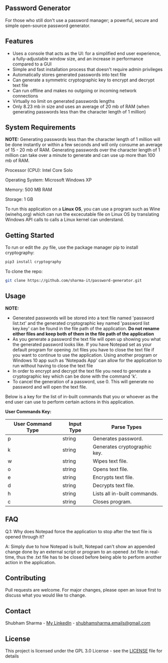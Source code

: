 ## Password Generator

For those who still don't use a password manager; a powerful, secure and simple open-source password generator.

## Features
- Uses a console that acts as the UI: for a simplified end user experience, a fully-adjustable window size, and an increase in performance compared to a GUI
- Simple and fast installation process that doesn't require admin privileges
- Automatically stores generated passwords into text file
- Can generate a symmetric cryptographic key to encrypt and decrypt text file
- Can run offline and makes no outgoing or incoming network connections
- Virtually no limit on generated passwords lengths
- Only 8.23 mb in size and uses an average of 20 mb of RAM (when generating passwords less than the character length of 1 million)

## System Requirements

**NOTE:** Generating passwords less than the character length of 1 million will be done instantly or within a few seconds and will only consume an average of 15 - 20 mb of RAM. Generating passwords over the character length of 1 million can take over a minute to generate and can use up more than 100 mb of RAM.

Processor (CPU): Intel Core Solo

Operating System: Microsoft Windows XP

Memory: 500 MB RAM

Storage: 1 GB

To run this application on a **Linux OS**, you can use a program such as Wine (winehq.org) which can run the excecutable file on Linux OS by translating Windows API calls to calls a Linux kernel can understand.

## Getting Started

To run or edit the .py file, use the package manager pip to install cryptography:
```sh
pip3 install cryptography
```
To clone the repo:
```sh
git clone https://github.com/sharma-it/password-generator.git
```

## Usage

**NOTE:**

- Generated passwords will be stored into a text file named 'password list.txt' and the generated cryptographic key named 'password list key.key' can be found in the file path of the application. **Do not rename either files and keep both of them in the file path of the application**
- As you generate a password the text file will open up showing you what the generated password looks like. If you have Notepad set as your default program for opening .txt files you have to close the text file if you want to continue to use the application. Using another program or Windows 10 app such as 'Notepads App' can allow for the application to run without having to close the text file
- In order to encrypt and decrypt the text file you need to generate a cryptographic key which can be done with the command 'k'.
- To cancel the generation of a password, use 0. This will generate no password and will open the text file.

Below is a key for the list of in-built commands that you or whoever as the end user can use to perform certain actions in this application.

**User Commands Key:**

| User Command Type | Input Type | Parse Types |
| ----------------- | ---------- | ----------- |
| p |	string | Generates password. |
| k |	string | Generates cryptographic key. |
| w |	string | Wipes text file. |
| o |	string | Opens text file. |
| e |	string | Encrypts text file. |
| d |	string | Decrypts text file. |
| h |	string | Lists all in-built commands. |
| c |	string | Closes program. |

## FAQ

Q.1: Why does Notepad force the application to stop after the text file is opened through it?

A: Simply due to how Notepad is built, Notepad can't show an appended change done by an external script or program to an opened .txt file in real-time, thus the .txt file has to be closed before being able to perform another action in the application.

## Contributing

Pull requests are welcome. For major changes, please open an issue first to discuss what you would like to change.

## Contact

Shubham Sharma - [My LinkedIn](https://www.linkedin.com/in/ssjuniorit/) - shubhamsharma.emails@gmail.com

## License

This project is licensed under the GPL 3.0 License - see the [LICENSE](LICENCE) file for details

